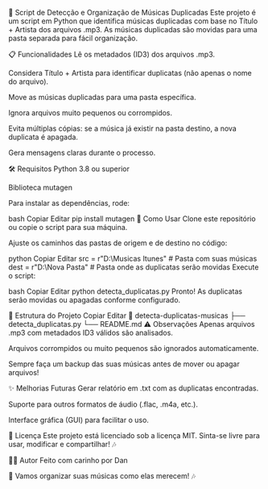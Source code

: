 🎵 Script de Detecção e Organização de Músicas Duplicadas
Este projeto é um script em Python que identifica músicas duplicadas com base no Título + Artista dos arquivos .mp3.
As músicas duplicadas são movidas para uma pasta separada para fácil organização.

📋 Funcionalidades
Lê os metadados (ID3) dos arquivos .mp3.

Considera Título + Artista para identificar duplicatas (não apenas o nome do arquivo).

Move as músicas duplicadas para uma pasta específica.

Ignora arquivos muito pequenos ou corrompidos.

Evita múltiplas cópias: se a música já existir na pasta destino, a nova duplicata é apagada.

Gera mensagens claras durante o processo.

🛠️ Requisitos
Python 3.8 ou superior

Biblioteca mutagen

Para instalar as dependências, rode:

bash
Copiar
Editar
pip install mutagen
🚀 Como Usar
Clone este repositório ou copie o script para sua máquina.

Ajuste os caminhos das pastas de origem e de destino no código:

python
Copiar
Editar
src = r"D:\Musicas Itunes"  # Pasta com suas músicas
dest = r"D:\Nova Pasta"     # Pasta onde as duplicatas serão movidas
Execute o script:

bash
Copiar
Editar
python detecta_duplicatas.py
Pronto! As duplicatas serão movidas ou apagadas conforme configurado.

📁 Estrutura do Projeto
Copiar
Editar
📂 detecta-duplicatas-musicas
 ├── detecta_duplicatas.py
 └── README.md
⚠️ Observações
Apenas arquivos .mp3 com metadados ID3 válidos são analisados.

Arquivos corrompidos ou muito pequenos são ignorados automaticamente.

Sempre faça um backup das suas músicas antes de mover ou apagar arquivos!

✨ Melhorias Futuras
Gerar relatório em .txt com as duplicatas encontradas.

Suporte para outros formatos de áudio (.flac, .m4a, etc.).

Interface gráfica (GUI) para facilitar o uso.

📄 Licença
Este projeto está licenciado sob a licença MIT.
Sinta-se livre para usar, modificar e compartilhar! 🎶

🙋‍♂️ Autor
Feito com carinho por Dan

🎵 Vamos organizar suas músicas como elas merecem! 🎶
